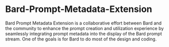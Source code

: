 # Bard-Prompt-Metadata-Extension
Bard Prompt Metadata Extension is a collaborative effort between Bard and the community to enhance the prompt creation and utilization experience by seamlessly integrating prompt metadata into the display of the Bard prompt stream. One of the goals is for Bard to do most of the design and coding.
